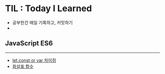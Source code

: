 # TIL : Today I Learned

- 공부한건 매일 기록하고, 커밋하기
-

## JavaScript ES6

---

- [let,const or var 차이점]()
- [화살표 함수]()
